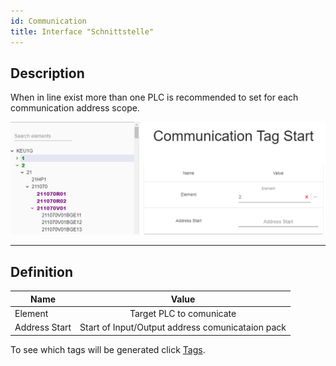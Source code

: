 ```yaml
---
id: Communication
title: Interface "Schnittstelle"
---
```


## Description

When in line exist more than one PLC is recommended to set for each communication address scope.

![img](../../../assets/docs/configuration/plc/Communication.jpg)

---

## Definition

| Name          |      Value
| ------------- | :-----------:
| Element       | Target PLC to comunicate                 
| Address Start | Start of Input/Output address comunicataion pack 

To see which tags will be generated click [Tags](../../generation/tags/Communication).
